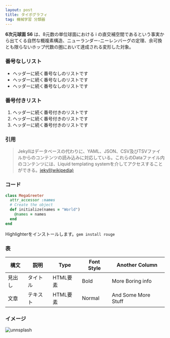```yaml
---
layout: post
title: タイポグラフィ
tag: 機械学習 分類器
---
```


**6次元球面 S6** は、8元数の単位球面における i の直交補空間であるという事実から出てくる自然な概複素構造、ニューランダー-ニーレンバーグの定理、余可換とも限らないホップ代数の圏において達成される変形した対象。

### 番号なしリスト

- ヘッダーに続く番号なしのリストです
- ヘッダーに続く番号なしのリストです
- ヘッダーに続く番号なしのリストです

### 番号付きリスト

1. ヘッダーに続く番号付きのリストです
2. ヘッダーに続く番号付きのリストです
3. ヘッダーに続く番号付きのリストです

### 引用

>Jekyllはデータベースの代わりに、YAML、JSON、CSV及びTSVファイルからのコンテンツの読み込みに対応している。これらのDataファイル内のコンテンツには、Liquid templating systemを介してアクセスすることができる。[jekyll(wikipedia)](https://ja.wikipedia.org/wiki/Jekyll)

### コード

```ruby
class MegaGreeter
  attr_accessor :names
  # Create the object
  def initialize(names = "World")
    @names = names
  end
end
```

Highlighterをインストールします。`gem install rouge`

### 表

|構文|説明|Type|Font Style|Another Column|
|---|---|---|---|---|
|見出し|タイトル|HTML要素|Bold|More Boring info|
|文章|テキスト|HTML要素|Normal|And Some More Stuff|

### イメージ

![unnsplash](https://source.unsplash.com/random/600x300)
